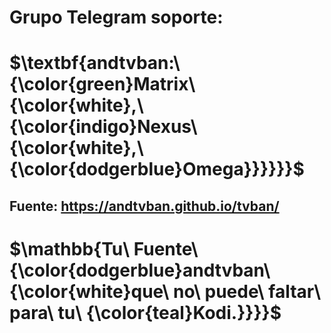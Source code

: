 # Grupo Telegram soporte: 
# $\textbf{andtvban:\ {\color{green}Matrix\ {\color{white},\ {\color{indigo}Nexus\ {\color{white},\ {\color{dodgerblue}Omega}}}}}}$

## Fuente: https://andtvban.github.io/tvban/
 
# $\mathbb{Tu\ Fuente\ {\color{dodgerblue}andtvban\ {\color{white}que\ no\ puede\ faltar\ para\ tu\ {\color{teal}Kodi.}}}}$



